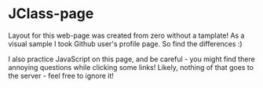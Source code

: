 # JClass-page

Layout for this web-page was created from zero without a tamplate! As a visual sample I took Github user's profile page. So find the differences :) 

I also practice JavaScript on this page, and be careful - you might find there annoying questions while clicking some links! Likely, nothing of that goes to the server - feel free to ignore it! 